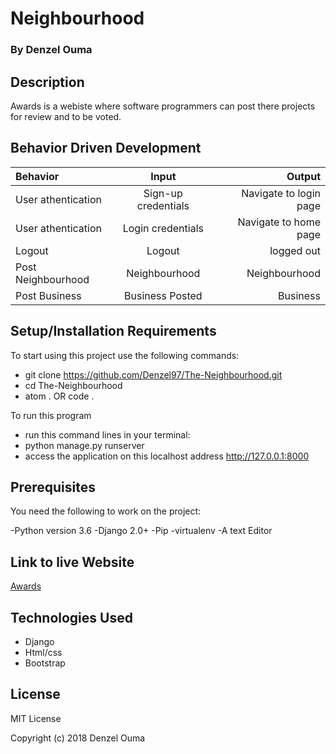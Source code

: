 # Neighbourhood

### By Denzel Ouma

## Description

 Awards is a webiste where software programmers can post there projects for review and to be voted.

## Behavior Driven Development

| Behavior  | Input |   Output |
| :------------- | :-------------: |   -------------: |
|   User athentication  |  Sign-up credentials   | Navigate to login page    |
|  User athentication    | Login credentials    |  Navigate to home page   |
|  Logout    | Logout    |  logged out   |
|  Post Neighbourhood    | Neighbourhood    |  Neighbourhood   |
|  Post Business    | Business Posted    |  Business   |

## Setup/Installation Requirements

 To start using this project use the following commands:

* git clone https://github.com/Denzel97/The-Neighbourhood.git
* cd The-Neighbourhood
* atom . OR code .

 To run this program

* run this command lines in your terminal:
* python manage.py runserver
* access the application on this localhost address http://127.0.0.1:8000

## Prerequisites

You need the following to work on the project:

-Python version 3.6
-Django 2.0+
-Pip
-virtualenv
-A text Editor

## Link to live Website

 [Awards](https://denzhood.herokuapp.com/)

## Technologies Used

* Django
* Html/css
* Bootstrap

## License

 MIT License

 Copyright (c) 2018 Denzel Ouma
